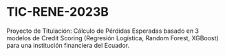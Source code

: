 # TIC-RENE-2023B
Proyecto de Titulación: Cálculo de Pérdidas Esperadas basado en 3 modelos de Credit Scoring (Regresión Logística, Random Forest, XGBoost) para una institución financiera del Ecuador.
